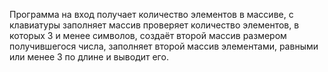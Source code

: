 Программа на вход получает количество элементов в массиве, с клавиатуры заполняет массив
проверяет количество элементов, в которых 3 и менее символов, создаёт второй массив
размером получившегося числа, заполняет второй массив элементами, равными или менее 3 по длине
и выводит его.
